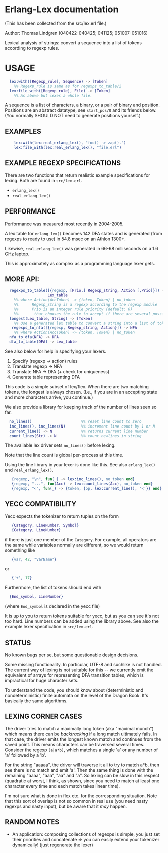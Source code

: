 
# Erlang-Lex documentation

(This has been collected from the src/lex.erl file.)

Author: Thomas Lindgren (040422-040425; 041125; 051007-051016)

Lexical analysis of strings: convert a sequence into a list of tokens
according to regexp rules.

# USAGE

````erlang
  lex:with([Regexp_rule], Sequence) -> [Token]
    %% Regexp_rule is same as for regexps_to_table/2
  lex:file_with([Regexp_rule], File) -> [Token]
    %% As above but lexes a whole file.
````

A sequence is a list of characters, a binary, or a pair of binary
and position. Positions are an abstract datatype, see `start_pos/0`
and its friends below. (You normally SHOULD NOT need to generate positions
yourself.)

## EXAMPLES

````erlang
    lex:with(lex:real_erlang_lex(), "foo() -> zap().")
    lex:file_with(lex:real_erlang_lex(), "file.erl")
````

## EXAMPLE REGEXP SPECIFICATIONS

There are two functions that return realistic example specifications
for lexing. Both are found in `src/lex.erl`.

- `erlang_lex()`
- `real_erlang_lex()`

## PERFORMANCE

Performance was measured most recently in 2004-2005. 

A lex table for `erlang_lex()` becomes 142 DFA states and is generated
(from regexps to ready to use) in 54.8 msec on an Athlon 1300+. 

Likewise, `real_erlang_lex()` was generated in 66-68
milliseconds on a 1.6 GHz laptop.

This is approximately as complex as a programming language lexer gets.

## MORE API:

````erlang
  regexps_to_table([{regexp, [Prio,] Regexp_string, Action [,Prio]}]) -> 
                   Lex_table
    %% where Action(AccToken) -> {token, Token} | no_token
    %%      Regexp_string is a regexp according to the regexp module
    %%      Prio is an integer rule priority (default: 0)
    %%       that chooses the rule to accept if there are several possible
  longest(Lex_table, String) -> [Token]
    %% Use a generated lex table to convert a string into a list of tokens.
   regexps_to_nfa([{regexp, Regexp_string, Action}]) -> NFA
    %% where Action(AccToken) -> {token, Token} | no_token
  nfa_to_dfa(NFA) -> DFA
  dfa_to_table(DFA) -> Lex_table
````

See also below for help in specifying your lexers.

1. Specify (regexp -> action) rules
2. Translate regexp -> NFA
3. Translate NFA -> DFA (+ check for uniqueness)
4. Generate table representing DFA

This code is a simple subset of lex/flex. When there are two matching tokens,
the longest is always chosen. (I.e., if you are in an accepting state and
more characters arrive, you continue.)

We also provide a library for keeping track of the number of lines
seen so far.

````erlang
  no_lines()                      %% reset line count to zero
  inc_lines(), inc_lines(N)       %% increment line count by 1 or N
  current_line() -> N             %% returns current line number
  count_lines(Str) -> N           %% count newlines in string
````

The available lex driver sets `no_lines()` before lexing.

Note that the line count is global per-process at this
time.

Using the line library in your lexer is done like this.
See also `erlang_lex()` and `real_erlang_lex()`.

````erlang
   {regexp, "\n", fun(_) -> lex:inc_lines(), no_token end}
   {regexp, "...", fun(Acc) -> lex:count_lines(Acc), no_token end}
   {regexp, "<", fun(_) -> {token, {op, lex:current_line(), '<'}} end}
````

## YECC COMPATIBILITY

Yecc expects the tokenizer to return tuples on the form

````erlang
   {Category, LineNumber, Symbol}
   {Category, LineNumber}
````

if there is just one member of the `Category`. For example, all operators
are the same while variables normally are different, so we would return
something like

````erlang
   {var, 42, "VarName"}
````

or

````erlang
   {'+', 17}
````

Furthermore, the list of tokens should end with

````erlang
  {End_symbol, LineNumber}
````

(where `End_symbol` is declared in the yecc file)

It is up to you to return tokens suitable for yecc, but as you can see
it's not too hard. Line numbers can be added using the library above.
See also the example lexer specification in `src/lex.erl`.

## STATUS

No known bugs per se, but some questionable design decisions.

Some missing functionality. In particular, UTF-8 and suchlike is not
handled. The current way of lexing is not suitable for this -- we
currently emit the equivalent of arrays for representing DFA
transition tables, which is impractical for huge character sets.

To understand the code, you should know about (deterministic
and nondeterministic) finite automata on the level of the Dragon Book.
It's basically the same algorithms.

## LEXING CORNER CASES

 The driver tries to match a maximally long token (aka "maximal munch")
 which means there can be _backtracking_ if a long match ultimately fails.
 In that case, the driver emits the longest known match and continues from
 the saved point. This means characters can be traversed several times.
 Consider the regexp `(a|a*b)`, which matches a single 'a' or any number of
 'a' followed by a 'b'. 

 For the string "aaaaa", the driver will traverse it all to try to
 match a*b, then see there is no match and emit 'a'. Then the same
 thing is done with the remaining "aaaa", "aaa", "aa" and "a". So
 lexing can be slow in this respect (quadratic at worst, I think, as
 shown, since you need to match at least one character every time and
 each match takes linear time).

 I'm not sure what is done in flex etc. for the corresponding situation.
 Note that this sort of overlap is not so common in real use (you need
 nasty regexps and nasty input), but be aware that it _may_ happen.

##  RANDOM NOTES

- An application: composing collections of regexps is simple, you
  just set their priorities and concatenate => you can easily extend
  your tokenizer dynamically! (just regenerate the lexer)



